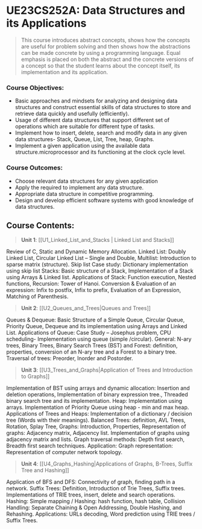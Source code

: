 # UE23CS252A: Data Structures and its Applications

> This course introduces abstract concepts, shows how the concepts are useful for problem solving and then shows how the abstractions can be made concrete by using a programming language. Equal emphasis is placed on both the abstract and the concrete versions of a concept so that the student learns about the concept itself, its implementation and its application.

### Course Objectives:

- Basic approaches and mindsets for analyzing and designing data structures and construct essential skills of data structures to store and retrieve data quickly and usefully (efficiently).
- Usage of different data structures that support different set of operations which are suitable for different type of tasks.
- Implement how to insert, delete, search and modify data in any given data structures- Stack, Queue, List, Tree, heap, Graphs.
- Implement a given application using the available data structure.microprocessor and its functioning at the clock cycle level.

### Course Outcomes:

- Choose relevant data structures for any given application
- Apply the required to implement any data structure.
- Appropriate data structure in competitive programming.
- Design and develop efficient software systems with good knowledge of data structures.

## Course Contents:

>**Unit 1**: [[U1_Linked_List_and_Stacks | Linked List and Stacks]]

Review of C, Static and Dynamic Memory Allocation. Linked List: Doubly Linked
List, Circular Linked List – Single and Double, Multilist: Introduction to
sparse matrix (structure). Skip list Case study: Dictionary implementation using
skip list Stacks: Basic structure of a Stack, Implementation of a Stack using
Arrays & Linked list. Applications of Stack: Function execution, Nested
functions, Recursion: Tower of Hanoi. Conversion & Evaluation of an expression:
Infix to postfix, Infix to prefix, Evaluation of an Expression, Matching of
Parenthesis.

>**Unit 2**: [[U2_Queues_and_Trees|Queues and Trees]]

Queues & Dequeue: Basic Structure of a Simple Queue, Circular Queue, Priority
Queue, Dequeue and its implementation using Arrays and Linked List. Applications
of Queue: Case Study – Josephus problem, CPU scheduling- Implementation using
queue (simple /circular). General: N-ary trees, Binary Trees, Binary Search
Trees (BST) and Forest: definition, properties, conversion of an N-ary tree and
a Forest to a binary tree. Traversal of trees: Preorder, Inorder and Postorder.

>**Unit 3**: [[U3_Trees_and_Graphs|Application of Trees and Introduction to Graphs]]

Implementation of BST using arrays and dynamic allocation: Insertion and
deletion operations, Implementation of binary expression tree., Threaded binary
search tree and its implementation. Heap: Implementation using arrays.
Implementation of Priority Queue using heap - min and max heap. Applications of
Trees and Heaps: Implementation of a dictionary / decision tree (Words with
their meanings). Balanced Trees: definition, AVL Trees, Rotation, Splay Tree,
Graphs: Introduction, Properties, Representation of graphs: Adjacency matrix,
Adjacency list. Implementation of graphs using adjacency matrix and lists. Graph
traversal methods: Depth first search, Breadth first search techniques.
Application: Graph representation: Representation of computer network topology.

>**Unit 4**: [[U4_Graphs_Hashing|Applications of Graphs, B-Trees, Suffix Tree and Hashing]]

Application of BFS and DFS: Connectivity of graph, finding path in a network.
Suffix Trees: Definition, Introduction of Trie Trees, Suffix trees.
Implementations of TRIE trees, insert, delete and search operations. Hashing:
Simple mapping / Hashing: hash function, hash table, Collision Handling:
Separate Chaining & Open Addressing, Double Hashing, and Rehashing.
Applications: URLs decoding, Word prediction using TRIE trees / Suffix Trees.


